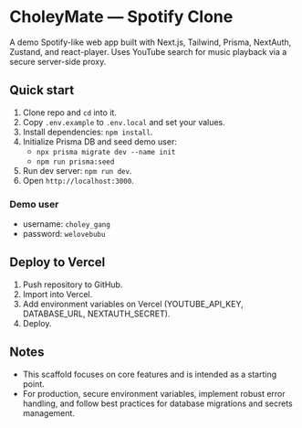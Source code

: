 # CholeyMate — Spotify Clone

A demo Spotify-like web app built with Next.js, Tailwind, Prisma, NextAuth, Zustand, and react-player. Uses YouTube search for music playback via a secure server-side proxy.

## Quick start

1. Clone repo and `cd` into it.
2. Copy `.env.example` to `.env.local` and set your values.
3. Install dependencies: `npm install`.
4. Initialize Prisma DB and seed demo user:
   - `npx prisma migrate dev --name init`
   - `npm run prisma:seed`
5. Run dev server: `npm run dev`.
6. Open `http://localhost:3000`.

### Demo user
- username: `choley_gang`
- password: `welovebubu`

## Deploy to Vercel
1. Push repository to GitHub.
2. Import into Vercel.
3. Add environment variables on Vercel (YOUTUBE_API_KEY, DATABASE_URL, NEXTAUTH_SECRET).
4. Deploy.

## Notes
- This scaffold focuses on core features and is intended as a starting point.
- For production, secure environment variables, implement robust error handling, and follow best practices for database migrations and secrets management.
